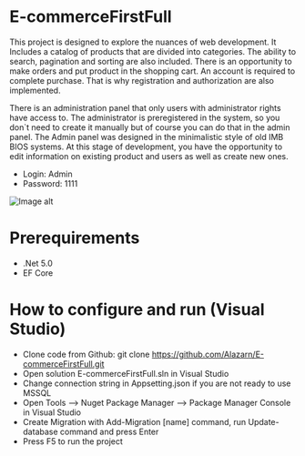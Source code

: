 # E-commerceFirstFull

This project is designed to explore the nuances of web development. It Includes a catalog of products that are divided into categories. The ability to search, pagination and sorting are also included. There is an opportunity to make orders and put product in the shopping cart. An account is required to complete purchase. That is why registration and authorization are also implemented. 

There is an administration panel that only users with administrator rights have access to. The administrator is preregistered in the system, so you don`t need to create it manually but of course you can do that in the admin panel.
The Admin panel was designed in the minimalistic style of old IMB BIOS systems. At this stage of development, you have the opportunity to edit information on existing product and users as well as create new ones.

* Login: Admin
* Password: 1111


![Image alt](https://github.com/Alazarn/Imagies/raw/master/img/E-commercefFirstFull.gif)


# Prerequirements

* .Net 5.0
* EF Core

# How to configure and run (Visual Studio)

* Clone code from Github: git clone https://github.com/Alazarn/E-commerceFirstFull.git
* Open solution E-commerceFirstFull.sln in Visual Studio
* Change connection string in Appsetting.json if you are not ready to use MSSQL
* Open Tools --> Nuget Package Manager --> Package Manager Console in Visual Studio
* Create Migration with Add-Migration [name] command, run Update-database command and press Enter
* Press F5 to run the project
